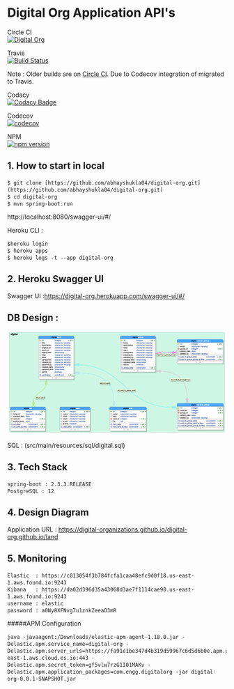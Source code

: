 # Digital Org Application API's

Circle CI   
[![Digital Org](https://circleci.com/gh/digital-organizations/digital-org.svg "CircleCI status")](https://circleci.com/gh/digital-organizations/digital-org)

Travis    
[![Build Status](https://travis-ci.com/digital-organizations/digital-org.svg?token=uk63pxdAgoFGezW3mmw9&branch=master)](https://travis-ci.com/digital-organizations/digital-org)

Note : Older builds are on [Circle CI](https://app.circleci.com/gh/digital-organizations/). Due to Codecov integration of migrated to Travis.

Codacy  
[![Codacy Badge](https://app.codacy.com/project/badge/Grade/a0080fc3dbe7469281991a52bfa02247)](https://www.codacy.com/gh/digital-organizations/digital-org/dashboard?utm_source=github.com&amp;utm_medium=referral&amp;utm_content=digital-organizations/digital-org&amp;utm_campaign=Badge_Grade)

Codecov   
[![codecov](https://codecov.io/gh/digital-organizations/digital-org/branch/master/graph/badge.svg?token=2UCY3W0QLK)](https://codecov.io/gh/digital-organizations/digital-org)

NPM  
[![npm version](https://badge.fury.io/js/%40angular%2Fcore.svg)](https://www.npmjs.com/@angular/core)

## 1. How to start in local
```
$ git clone [https://github.com/abhayshukla04/digital-org.git](https://github.com/abhayshukla04/digital-org.git)
$ cd digital-org
$ mvn spring-boot:run

```

http://localhost:8080/swagger-ui/#/

Heroku CLI :
```
$heroku login
$ heroku apps
$ heroku logs -t --app digital-org
```
## 2. Heroku Swagger UI
Swagger UI :https://digital-org.herokuapp.com/swagger-ui/#/

## DB Design :

![digital](src/main/resources/digital.png)

SQL : (src/main/resources/sql/digital.sql)



## 3. Tech Stack
```
spring-boot : 2.3.3.RELEASE
PostgreSQL : 12
```
## 4. Design Diagram

Application URL : https://digital-organizations.github.io/digital-org.github.io/land

## 5. Monitoring 
```
Elastic  : https://c013054f3b784fcfa1caa48efc9d0f18.us-east-1.aws.found.io:9243
Kibana   : https://da02d396d35a43068d3ae7f1114cae90.us-east-1.aws.found.io:9243
username : elastic
password : a0Ny8XFNvg7u1znkZeeaO3mR
```

#####APM Configuration
```
java -javaagent:/Downloads/elastic-apm-agent-1.18.0.jar -Delastic.apm.service_name=digital-org -Delastic.apm.server_urls=https://fa91e1be347d4b319d59967c6d5d6b0e.apm.us-east-1.aws.cloud.es.io:443 -Delastic.apm.secret_token=gf5vlw7rzG1I01MAKv -Delastic.apm.application_packages=com.engg.digitalorg -jar digital-org-0.0.1-SNAPSHOT.jar
```
